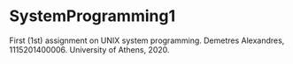 # SystemProgramming1
First (1st) assignment on UNIX system programming.
Demetres Alexandres, 1115201400006.
University of Athens, 2020.
